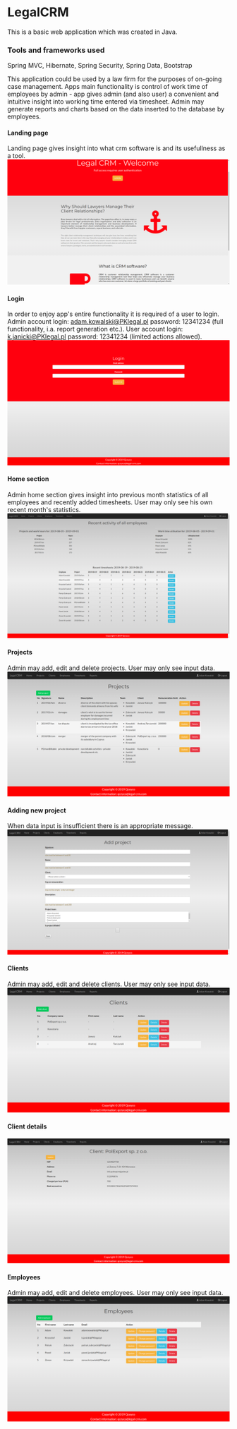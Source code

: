 # LegalCRM
This is a basic web application which was created in Java.

### Tools and frameworks used
Spring MVC, Hibernate, Spring Security, Spring Data, Bootstrap 

This application could be used by a law firm for the purposes of on-going case management. Apps main functionality is control of work time of employees by admin - app gives admin (and also user) a convenient and intuitive insight into working time entered via timesheet. Admin may generate reports and charts based on the data inserted to the database by employees.

#### Landing page
Landing page gives insight into what crm software is and its usefullness as a tool.
<img src="images/start.png">

#### Login
In order to enjoy app's entire functionality it is required of a user to login. Admin account login: adam.kowalski@PKlegal.pl password: 12341234 (full functionality, i.a. report generation etc.). User account login: k.janicki@PKlegal.pl password: 12341234 (limited actions allowed).
<img src="images/login.png">

#### Home section
Admin home section gives insight into previous month statistics of all employees and recently added timesheets. User may only see his own recent month's statistics. 
<img src="images/homeAdmin.png">

#### Projects
Admin may add, edit and delete projects. User may only see input data.
<img src="images/projectsList.png">

#### Adding new project
When data input is insufficient there is an appropriate message.
<img src="images/projectAdd.png">

#### Clients
Admin may add, edit and delete clients. User may only see input data.
<img src="images/clientsList.png">

#### Client details
<img src="images/clientDetails.png">

#### Employees
Admin may add, edit and delete employees. User may only see input data.
<img src="images/employeesList.png">






